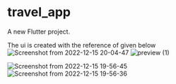 # travel_app

A new Flutter project.

The ui is created with the reference of given below
![Screenshot from 2022-12-15 20-04-47](https://user-images.githubusercontent.com/49632776/207887878-1e3a477b-1e75-4712-a1b4-ebf0432f7da1.png)
![preview (1)](https://user-images.githubusercontent.com/49632776/207887924-859883df-15ad-472c-bf92-e38ea067e82e.png)

![Screenshot from 2022-12-15 19-56-45](https://user-images.githubusercontent.com/49632776/207886376-c60ffa5a-447b-437e-91ec-fe62c37035fb.png)
![Screenshot from 2022-12-15 19-56-36](https://user-images.githubusercontent.com/49632776/207886441-70568d47-3c7a-4828-b744-5145c34bca68.png)


